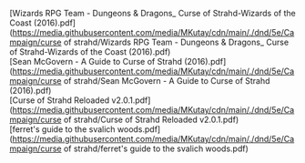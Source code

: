 [Wizards RPG Team - Dungeons & Dragons_ Curse of Strahd-Wizards of the Coast (2016).pdf](https://media.githubusercontent.com/media/MKutay/cdn/main/./dnd/5e/Campaign/curse of strahd/Wizards RPG Team - Dungeons & Dragons_ Curse of Strahd-Wizards of the Coast (2016).pdf)  
[Sean McGovern - A Guide to Curse of Strahd (2016).pdf](https://media.githubusercontent.com/media/MKutay/cdn/main/./dnd/5e/Campaign/curse of strahd/Sean McGovern - A Guide to Curse of Strahd (2016).pdf)  
[Curse of Strahd Reloaded v2.0.1.pdf](https://media.githubusercontent.com/media/MKutay/cdn/main/./dnd/5e/Campaign/curse of strahd/Curse of Strahd Reloaded v2.0.1.pdf)  
[ferret's guide to the svalich woods.pdf](https://media.githubusercontent.com/media/MKutay/cdn/main/./dnd/5e/Campaign/curse of strahd/ferret's guide to the svalich woods.pdf)  

